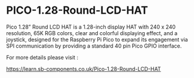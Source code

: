 # PICO-1.28-Round-LCD-HAT

Pico 1.28” Round LCD HAT is a 1.28-inch display HAT with 240 x 240 resolution, 65K RGB colors, clear and colorful displaying effect, and a joystick, designed for the Raspberry Pi Pico to expand its engagement via SPI communication by providing a standard 40 pin Pico GPIO interface.

For more details please visit :

https://learn.sb-components.co.uk/Pico-1.28-Round-LCD-HAT
